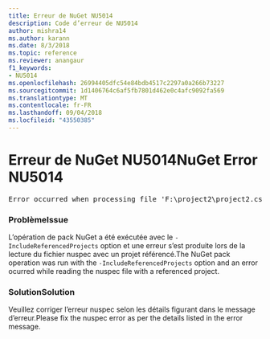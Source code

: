 ```yaml
---
title: Erreur de NuGet NU5014
description: Code d’erreur de NU5014
author: mishra14
ms.author: karann
ms.date: 8/3/2018
ms.topic: reference
ms.reviewer: anangaur
f1_keywords:
- NU5014
ms.openlocfilehash: 26994405dfc54e84bdb4517c2297a0a266b73227
ms.sourcegitcommit: 1d1406764c6af5fb7801d462e0c4afc9092fa569
ms.translationtype: MT
ms.contentlocale: fr-FR
ms.lasthandoff: 09/04/2018
ms.locfileid: "43550385"
---
```

# <a name="nuget-error-nu5014"></a><span data-ttu-id="2714d-103">Erreur de NuGet NU5014</span><span class="sxs-lookup"><span data-stu-id="2714d-103">NuGet Error NU5014</span></span>
<pre>Error occurred when processing file 'F:\project2\project2.csproj': The 'id' start tag on line 4 position 10 does not match the end tag of 'ids'. Line 4, position 20.</pre>

### <a name="issue"></a><span data-ttu-id="2714d-104">Problème</span><span class="sxs-lookup"><span data-stu-id="2714d-104">Issue</span></span>

<span data-ttu-id="2714d-105">L’opération de pack NuGet a été exécutée avec le `-IncludeReferencedProjects` option et une erreur s’est produite lors de la lecture du fichier nuspec avec un projet référencé.</span><span class="sxs-lookup"><span data-stu-id="2714d-105">The NuGet pack operation was run with the `-IncludeReferencedProjects` option and an error ocurred while reading the nuspec file with a referenced project.</span></span>


### <a name="solution"></a><span data-ttu-id="2714d-106">Solution</span><span class="sxs-lookup"><span data-stu-id="2714d-106">Solution</span></span>

<span data-ttu-id="2714d-107">Veuillez corriger l’erreur nuspec selon les détails figurant dans le message d’erreur.</span><span class="sxs-lookup"><span data-stu-id="2714d-107">Please fix the nuspec error as per the details listed in the error message.</span></span>

